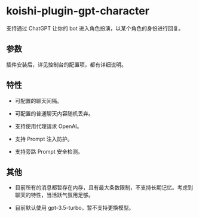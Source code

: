 # koishi-plugin-gpt-character

支持通过 ChatGPT 让你的 bot 进入角色扮演，以某个角色的身份进行回复。

## 参数

插件安装后，详见控制台的配置项，都有详细说明。

## 特性

- 可配置的聊天间隔。

- 可配置的普通聊天内容随机丢弃。

- 支持使用代理请求 OpenAI。

- 支持 Prompt 注入防护。

- 支持旁路 Prompt 安全检测。

## 其他

- 目前所有的消息都暂存在内存，且有最大条数限制，不支持长期记忆。考虑到聊天的特性，当活跃气氛用足够。

- 目前默认使用 gpt-3.5-turbo，暂不支持更换模型。
